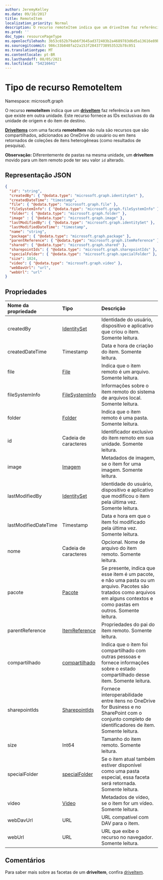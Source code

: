```yaml
---
author: JeremyKelley
ms.date: 09/10/2017
title: RemoteItem
localization_priority: Normal
description: O recurso remoteItem indica que um driveItem faz referência a um item que existe em outra unidade.
ms.prod: ''
doc_type: resourcePageType
ms.openlocfilehash: 3b53c652b79ab6f3645ad372403b2a4689783d6d5a13616e89b5779f81b61174
ms.sourcegitcommit: 986c33b848fa22a153f28437738953532b78c051
ms.translationtype: MT
ms.contentlocale: pt-BR
ms.lasthandoff: 08/05/2021
ms.locfileid: "54216641"
---
```

# <a name="remoteitem-resource-type"></a>Tipo de recurso RemoteItem

Namespace: microsoft.graph

O recurso **remoteItem** indica que um [**driveItem**](driveitem.md) faz referência a um item que existe em outra unidade.
Este recurso fornece as IDs exclusivas do da unidade de origem e do item de destino.

[**DriveItems**](driveitem.md) com uma faceta **remoteItem** não nula são recursos que são compartilhados, adicionados ao OneDrive do usuário ou em itens retornados de coleções de itens heterogêneas (como resultados de pesquisa).

**Observação:** Diferentemente de pastas na mesma unidade, um **driveItem** movido para um item remoto pode ter seu valor `id` alterado.

## <a name="json-representation"></a>Representação JSON

<!-- { "blockType": "resource", 
       "@odata.type": "microsoft.graph.remoteItem", 
       "optionalProperties": ["name", "fileSystemInfo", "file", "folder"] } -->

```json
{
  "id": "string",
  "createdBy": { "@odata.type": "microsoft.graph.identitySet" },
  "createdDateTime": "timestamp",
  "file": { "@odata.type": "microsoft.graph.file" },
  "fileSystemInfo": { "@odata.type": "microsoft.graph.fileSystemInfo" },
  "folder": { "@odata.type": "microsoft.graph.folder" },
  "image" : { "@odata.type": "microsoft.graph.image" },
  "lastModifiedBy": { "@odata.type": "microsoft.graph.identitySet" },
  "lastModifiedDateTime": "timestamp",
  "name": "string",
  "package": { "@odata.type": "microsoft.graph.package" },
  "parentReference": { "@odata.type": "microsoft.graph.itemReference" },
  "shared": { "@odata.type": "microsoft.graph.shared" },
  "sharepointIds": { "@odata.type": "microsoft.graph.sharepointIds" },
  "specialFolder": { "@odata.type": "microsoft.graph.specialFolder" },
  "size": 1024,
  "video": { "@odata.type": "microsoft.graph.video" },
  "webDavUrl": "url",
  "webUrl": "url"
}
```

## <a name="properties"></a>Propriedades

| Nome da propriedade        | Tipo                                | Descrição                                                                                                                                                       |
| :------------------- | :---------------------------------- | :---------------------------------------------------------------------------------------------------------------------------------------------------------------- |
| createdBy            | [IdentitySet](identityset.md)       | Identidade do usuário, dispositivo e aplicativo que criou o item. Somente leitura.                                                                                  |
| createdDateTime      | Timestamp                           | Data e hora de criação do item. Somente leitura.                                                                                                                        |
| file                 | [File](file.md)                     | Indica que o item remoto é um arquivo. Somente leitura.                                                                                                              |
| fileSystemInfo       | [FileSystemInfo](filesysteminfo.md) | Informações sobre o item remoto do sistema de arquivos local. Somente leitura.                                                                                          |
| folder               | [Folder](folder.md)                 | Indica que o item remoto é uma pasta. Somente leitura.                                                                                                            |
| id                   | Cadeia de caracteres                              | Identificador exclusivo do item remoto em sua unidade. Somente leitura.                                                                                                    |
| image                | [Imagem](image.md)                   | Metadados de imagem, se o item for uma imagem. Somente leitura.                                                                                               |
| lastModifiedBy       | [IdentitySet](identityset.md)       | Identidade do usuário, dispositivo e aplicativo que modificou o item pela última vez. Somente leitura.                                                                            |
| lastModifiedDateTime | Timestamp                           | Data e hora em que o item foi modificado pela última vez. Somente leitura.                                                                                                              |
| nome                 | Cadeia de caracteres                              | Opcional. Nome de arquivo do item remoto. Somente leitura.                                                                                                                 |
| pacote              | [Pacote](package.md)               | Se presente, indica que esse item é um pacote, e não uma pasta ou um arquivo. Pacotes são tratados como arquivos em alguns contextos e como pastas em outros. Somente leitura. |
| parentReference      | [ItemReference](itemreference.md)   | Propriedades do pai do item remoto. Somente leitura.                                                                                                           |
| compartilhado               | [compartilhado](shared.md)                 | Indica que o item foi compartilhado com outras pessoas e fornece informações sobre o estado compartilhado desse item. Somente leitura.                                       |
| sharepointIds        | [SharepointIds](sharepointids.md)   | Fornece interoperabilidade entre itens no OneDrive for Business e no SharePoint com o conjunto completo de identificadores de item. Somente leitura.                                          |
| size                 | Int64                               | Tamanho do item remoto. Somente leitura.                                                                                                                               |
| specialFolder        | [specialFolder][]                   | Se o item atual também estiver disponível como uma pasta especial, essa faceta será retornada. Somente leitura.                                                                     |
| video                | [Video](video.md)                   | Metadados de vídeo, se o item for um vídeo. Somente leitura.                                                                                                    |
| webDavUrl            | URL                                 | URL compatível com DAV para o item.                                                                                                                                  |
| webUrl               | URL                                 | URL que exibe o recurso no navegador. Somente leitura.                                                                                                         |

[specialFolder]: specialfolder.md

## <a name="remarks"></a>Comentários

Para saber mais sobre as facetas de um **driveItem**, confira [driveItem](driveitem.md).

<!-- {
  "type": "#page.annotation",
  "description": "The quota facet provides information about how much space the OneDrive has available.",
  "keywords": "quota,available,remaining,used",
  "section": "documentation",
  "tocPath": "Facets/RemoteItem"
} -->

